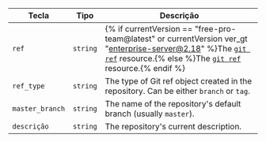 | Tecla           | Tipo     | Descrição                                                                                                                                                                                            |
| --------------- | -------- | ---------------------------------------------------------------------------------------------------------------------------------------------------------------------------------------------------- |
| `ref`           | `string` | {% if currentVersion == "free-pro-team@latest" or currentVersion ver_gt "enterprise-server@2.18" %}The [`git ref`](/v3/git/refs/#get-a-reference) resource.{% else %}The [`git ref`](/v3/git/refs/#get-a-reference) resource.{% endif %}
| `ref_type`      | `string` | The type of Git ref object created in the repository. Can be either `branch` or `tag`.                                                                                                               |
| `master_branch` | `string` | The name of the repository's default branch (usually `master`).                                                                                                                                      |
| `descrição`     | `string` | The repository's current description.                                                                                                                                                                |
